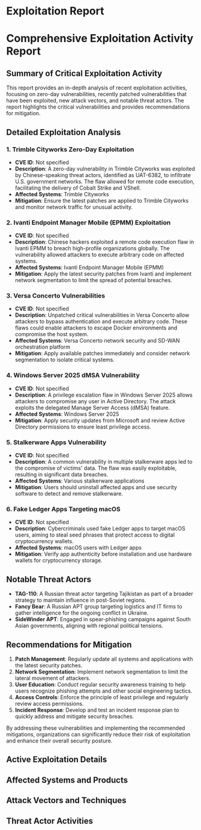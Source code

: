 # Exploitation Report

# Comprehensive Exploitation Activity Report

## Summary of Critical Exploitation Activity

This report provides an in-depth analysis of recent exploitation activities, focusing on zero-day vulnerabilities, recently patched vulnerabilities that have been exploited, new attack vectors, and notable threat actors. The report highlights the critical vulnerabilities and provides recommendations for mitigation.

## Detailed Exploitation Analysis

### 1. Trimble Cityworks Zero-Day Exploitation
- **CVE ID**: Not specified
- **Description**: A zero-day vulnerability in Trimble Cityworks was exploited by Chinese-speaking threat actors, identified as UAT-6382, to infiltrate U.S. government networks. The flaw allowed for remote code execution, facilitating the delivery of Cobalt Strike and VShell.
- **Affected Systems**: Trimble Cityworks
- **Mitigation**: Ensure the latest patches are applied to Trimble Cityworks and monitor network traffic for unusual activity.

### 2. Ivanti Endpoint Manager Mobile (EPMM) Exploitation
- **CVE ID**: Not specified
- **Description**: Chinese hackers exploited a remote code execution flaw in Ivanti EPMM to breach high-profile organizations globally. The vulnerability allowed attackers to execute arbitrary code on affected systems.
- **Affected Systems**: Ivanti Endpoint Manager Mobile (EPMM)
- **Mitigation**: Apply the latest security patches from Ivanti and implement network segmentation to limit the spread of potential breaches.

### 3. Versa Concerto Vulnerabilities
- **CVE ID**: Not specified
- **Description**: Unpatched critical vulnerabilities in Versa Concerto allow attackers to bypass authentication and execute arbitrary code. These flaws could enable attackers to escape Docker environments and compromise the host system.
- **Affected Systems**: Versa Concerto network security and SD-WAN orchestration platform
- **Mitigation**: Apply available patches immediately and consider network segmentation to isolate critical systems.

### 4. Windows Server 2025 dMSA Vulnerability
- **CVE ID**: Not specified
- **Description**: A privilege escalation flaw in Windows Server 2025 allows attackers to compromise any user in Active Directory. The attack exploits the delegated Manage Server Access (dMSA) feature.
- **Affected Systems**: Windows Server 2025
- **Mitigation**: Apply security updates from Microsoft and review Active Directory permissions to ensure least privilege access.

### 5. Stalkerware Apps Vulnerability
- **CVE ID**: Not specified
- **Description**: A common vulnerability in multiple stalkerware apps led to the compromise of victims' data. The flaw was easily exploitable, resulting in significant data breaches.
- **Affected Systems**: Various stalkerware applications
- **Mitigation**: Users should uninstall affected apps and use security software to detect and remove stalkerware.

### 6. Fake Ledger Apps Targeting macOS
- **CVE ID**: Not specified
- **Description**: Cybercriminals used fake Ledger apps to target macOS users, aiming to steal seed phrases that protect access to digital cryptocurrency wallets.
- **Affected Systems**: macOS users with Ledger apps
- **Mitigation**: Verify app authenticity before installation and use hardware wallets for cryptocurrency storage.

## Notable Threat Actors

- **TAG-110**: A Russian threat actor targeting Tajikistan as part of a broader strategy to maintain influence in post-Soviet regions.
- **Fancy Bear**: A Russian APT group targeting logistics and IT firms to gather intelligence for the ongoing conflict in Ukraine.
- **SideWinder APT**: Engaged in spear-phishing campaigns against South Asian governments, aligning with regional political tensions.

## Recommendations for Mitigation

1. **Patch Management**: Regularly update all systems and applications with the latest security patches.
2. **Network Segmentation**: Implement network segmentation to limit the lateral movement of attackers.
3. **User Education**: Conduct regular security awareness training to help users recognize phishing attempts and other social engineering tactics.
4. **Access Controls**: Enforce the principle of least privilege and regularly review access permissions.
5. **Incident Response**: Develop and test an incident response plan to quickly address and mitigate security breaches.

By addressing these vulnerabilities and implementing the recommended mitigations, organizations can significantly reduce their risk of exploitation and enhance their overall security posture.

## Active Exploitation Details



## Affected Systems and Products



## Attack Vectors and Techniques



## Threat Actor Activities

 